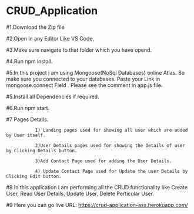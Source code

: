 # CRUD_Application

#1.Download the Zip file

#2.Open in any Editor Like VS Code.

#3.Make sure navigate to that folder which you have opend.

#4.Run npm install.

#5.In this project i am using Mongoose(NoSql Databases) online Atlas. So make sure you connected to your databases. Paste your Link in mongoose.connect Field . Please see the comment in app.js file.

#5.Install all Dependencies if required.

#6.Run npm start.

#7 Pages Details.

               1) Landing pages used for showing all user which are added by User itself. 
               
               2)User Details pages used for showing the Details of user by Clicking Details button. 
               
               3)Add Contact Page used for adding the User Details. 
               
               4) Update Contact Page used for Update the user Details by Clicking Edit button.
               
#8 In this application I am performing all the CRUD functionality like Create User, Read User Details, Update User, Delete Perticular User.

#9 Here you can go live URL: https://crud-application-ass.herokuapp.com/

